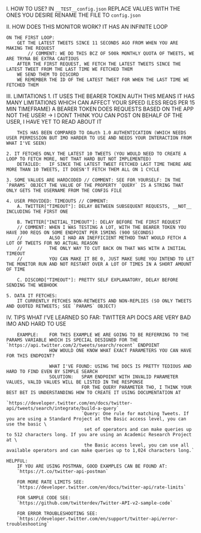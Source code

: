 I. HOW TO USE?
    IN `__TEST__config.json`
    REPLACE VALUES WITH THE ONES YOU DESIRE
    RENAME THE FILE TO `config.json`

II. HOW DOES THIS MONITOR WORK?
    IT HAS AN INFINITE LOOP
    
    ON THE FIRST LOOP:
        GET THE LATEST TWEETS SINCE 11 SECONDS AGO FROM WHEN YOU ARE MAKING THE REQUEST
            // COMMENT: WE DO THIS BCZ OF 500k MONTHLY QUOTA OF TWEETS, WE ARE TRYNA BE EXTRA CAUTIOUS
        AFTER THE FIRST REQUEST, WE FETCH THE LATEST TWEETS SINCE THE LATEST TWEET FROM THE LAST TIME WE FETCHED THEM
        WE SEND THEM TO DISCORD
        WE REMEMBER THE ID OF THE LATEST TWEET FOR WHEN THE LAST TIME WE FETCHED THEM


III. LIMITATIONS
    1. IT USES THE BEARER TOKEN AUTH
        THIS MEANS IT HAS MANY LIMITATIONS WHICH CAN AFFECT YOUR SPEED (LESS REQS PER 15 MIN TIMEFRAME)
        A BEARER TOKEN DOES REQUESTS BASED ON THE APP NOT THE USER! -> I DONT THINK YOU CAN POST ON BEHALF OF THE USER, I HAVE YET TO READ ABOUT IT

        THIS HAS BEEN COMPARED TO OAuth 1.0 AUTHENTICATION (WHICH NEEDS USER PERMISSION BUT IMO HARDER TO USE AND NEEDS YOUR INTERACTION FROM WHAT I'VE SEEN)

    2. IT FETCHES ONLY THE LATEST 10 TWEETS (YOU WOULD NEED TO CREATE A LOOP TO FETCH MORE, NOT THAT HARD BUT NOT IMPLEMENTED)
        DETAILED:   IF SINCE THE LATEST TWEET FETCHED LAST TIME THERE ARE MORE THAN 10 TWEETS, IT DOESN'T FETCH THEM ALL ON 1 CYCLE
    
    3. SOME VALUES ARE HARDCODED // COMMENT: SEE FOR YOURSELF: IN THE `PARAMS` OBJECT THE VALUE OF THE PROPERTY `QUERY` IS A STRING THAT ONLY GETS THE USERNAME FROM THE CONFIG FILE

    4. USER PROVIDED: TIMEOUTS // COMMENT: 
        A. TWITTER["TIMEOUT"]: DELAY BETWEEN SUBSEQUENT REQUESTS, __NOT__ INCLUDING THE FIRST ONE
        
        B. TWITTER["INITIAL_TIMEOUT"]: DELAY BEFORE THE FIRST REQUEST
        // COMMENT: WHEN I WAS TESTING A LOT, WITH THE BEARER TOKEN YOU HAVE 300 REQS ON SOME ENDPOINT PER 15MINS (900 SECONDS)
        //          ALSO I HAD AN INEFFICIENT METHOD THAT WOULD FETCH A LOT OF TWEETS FOR NO ACTUAL REASON
        //          THE ONLY WAY TO CUT BACK ON THAT WAS WITH A INITIAL TIMEOUT
        //          YOU CAN MAKE IT BE 0, JUST MAKE SURE YOU INTEND TO LET THE MONITOR RUN AND NOT RESTART OVER A LOT OF TIMES IN A SHORT AMOUNT OF TIME

        C. DISCORD["TIMEOUT"]: PRETTY SELF EXPLANATORY, DELAY BEFORE SENDING THE WEBHOOK
    
    5. DATA IT FETCHES:
        IT CURRENTLY FETCHES NON-RETWEETS AND NON-REPLIES (SO ONLY TWEETS AND QUOTED RETWEETS; SEE `PARAMS` OBJECT)

IV. TIPS
    WHAT I'VE LEARNED SO FAR:
        TWITTER API DOCS ARE VERY BAD IMO AND HARD TO USE
        
        EXAMPLE:    FOR THIS EXAMPLE WE ARE GOING TO BE REFERRING TO THE PARAMS VARIABLE WHICH IS SPECIAL DESIGNED FOR THE `https://api.twitter.com/2/tweets/search/recent` ENDPOINT
                    HOW WOULD ONE KNOW WHAT EXACT PARAMETERS YOU CAN HAVE FOR THIS ENDPOINT?

                    WHAT I'VE FOUND: USING THE DOCS IS PRETTY TEDIOUS AND HARD TO FIND EVEN BY SIMPLE SEARCH
                    SOLUTION:   SPAM ENDPOINT WITH INVALID PARAMETER VALUES, VALID VALUES WILL BE LISTED IN THE RESPONSE
                                FOR THE QUERY PARAMETER THO, I THINK YOUR BEST BET IS UNDERSTANDING HOW TO CREATE IT USING DOCUMENTATION AT 
                                `https://developer.twitter.com/en/docs/twitter-api/tweets/search/integrate/build-a-query`
                                `Query: One rule for matching Tweets. If you are using a Standard Project at the Basic access level, you can use the basic \
                                 set of operators and can make queries up to 512 characters long. If you are using an Academic Research Project at \
                                 the Basic access level, you can use all available operators and can make queries up to 1,024 characters long.`
                                
    HELPFUL:
        IF YOU ARE USING POSTMAN, GOOD EXAMPLES CAN BE FOUND AT: 
        `https://t.co/twitter-api-postman`

        FOR MORE RATE LIMITS SEE:
        `https://developer.twitter.com/en/docs/twitter-api/rate-limits`

        FOR SAMPLE CODE SEE:
        `https://github.com/twitterdev/Twitter-API-v2-sample-code`

        FOR ERROR TROUBLESHOOTING SEE:
        `https://developer.twitter.com/en/support/twitter-api/error-troubleshooting`